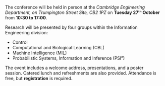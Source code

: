 The conference will be held in person at the *Cambridge Engineering Department, on Trumpington Street Site, CB2 1PZ* on **Tuesday 27ᵗʰ October** from **10:30 to 17:00**.

Research will be presented by four groups within the Information Engineering division:

- Control
- Computational and Biological Learning (CBL)
- Machine Intelligence (MIL)
- Probabilistic Systems, Information and Inference (PSI²)

The event includes a welcome address, presentations, and a poster session. Catered lunch and refreshments are also provided. Attendance is free, but **registration** is required.
